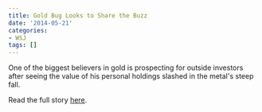 ```yaml
---
title: Gold Bug Looks to Share the Buzz
date: '2014-05-21'
categories:
- WSJ
tags: []
---
```

One of the biggest believers in gold is prospecting for outside investors after seeing the value of his personal holdings slashed in the metal's steep fall.

Read the full story [here](https://www.wsj.com/articles/gold-bull-kaplan-eyes-first-fund-for-outside-investors-1400712085).